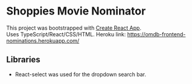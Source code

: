 # Shoppies Movie Nominator

This project was bootstrapped with [Create React App](https://github.com/facebook/create-react-app).  
Uses TypeScript/React/CSS/HTML.
Heroku link: https://omdb-frontend-nominations.herokuapp.com/

## Libraries

 * React-select was used for the dropdown search bar.
